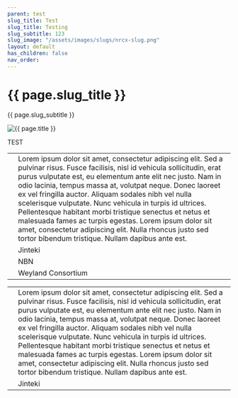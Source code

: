 ```yaml
---
parent: test
slug_title: Test
slug_title: Testing
slug_subtitle: 123
slug_image: "/assets/images/slugs/nrcx-slug.png"
layout: default
has_children: false
nav_order:
---
```

<div class="slug unified-background">
    <div class="slug-left">
        <h1 class="page-slug_title">{{ page.slug_title }}</h1>
        <p class="page-slug_subtitle">{{ page.slug_subtitle }}</p>
    </div>
    <div class="slug-right">
        <img src="{{ page.slug_image | relative_url }}" alt="{{ page.title }}" />
    </div>
</div>

<span class="text-grey-dk-000 fs-9 fw-700">TEST</span>

<div class="table-wrap-wide">
  <table class="sml-table-wide">
    <tr>
      <td><span class="nric-blue haas"></span></td>
      <td>Lorem ipsum dolor sit amet, consectetur adipiscing elit. Sed a pulvinar risus. Fusce facilisis, nisl id vehicula sollicitudin, erat purus vulputate est, eu elementum ante elit nec justo. Nam in odio lacinia, tempus massa at, volutpat neque. Donec laoreet ex vel fringilla auctor. Aliquam sodales nibh vel nulla scelerisque vulputate. Nunc vehicula in turpis id ultrices. Pellentesque habitant morbi tristique senectus et netus et malesuada fames ac turpis egestas. Lorem ipsum dolor sit amet, consectetur adipiscing elit. Nulla rhoncus justo sed tortor bibendum tristique. Nullam dapibus ante est. </td>
    </tr>
    <tr>
      <td><span class="nric-blue jinteki"></span></td>
      <td>Jinteki</td>
    </tr>
    <tr>
      <td><span class="nric-blue nbn"></span></td>
      <td>NBN</td>
    </tr>
    <tr>
      <td><span class="nric-blue weyland"></span></td>
      <td>Weyland Consortium</td>
    </tr>
  </table>
</div>

  <table>
    <tr>
      <td><span class="nric-blue haas"></span></td>
      <td>Lorem ipsum dolor sit amet, consectetur adipiscing elit. Sed a pulvinar risus. Fusce facilisis, nisl id vehicula sollicitudin, erat purus vulputate est, eu elementum ante elit nec justo. Nam in odio lacinia, tempus massa at, volutpat neque. Donec laoreet ex vel fringilla auctor. Aliquam sodales nibh vel nulla scelerisque vulputate. Nunc vehicula in turpis id ultrices. Pellentesque habitant morbi tristique senectus et netus et malesuada fames ac turpis egestas. Lorem ipsum dolor sit amet, consectetur adipiscing elit. Nulla rhoncus justo sed tortor bibendum tristique. Nullam dapibus ante est. </td>
    </tr>
    <tr>
      <td><span class="nric-blue jinteki"></span></td>
      <td>Jinteki</td>
    </tr>
      </table>
